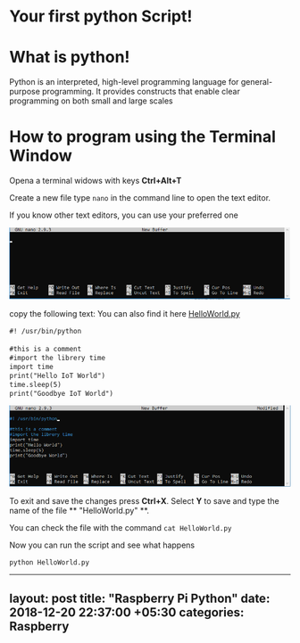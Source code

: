 # Your first python Script!

# What is python!

Python is an interpreted, high-level programming language for general-purpose programming.
It provides constructs that enable clear programming on both small and large scales

# How to program using the Terminal Window

Opena a terminal widows with keys **Ctrl+Alt+T**

Create a new file
type `nano` in the command line to open the text editor.

If you know other text editors, you can use your preferred one

![pick](pictures/miscellaneous/python_nano.png)

copy the following text:
You can also find it here [HelloWorld.py](../scripts/HelloWorld.py)
```
#! /usr/bin/python

#this is a comment
#import the librery time
import time
print("Hello IoT World")
time.sleep(5)
print("Goodbye IoT World")
```
![pick](pictures/miscellaneous/python_nano_sript.png)

To exit and save the changes press **Ctrl+X**. Select **Y** to save and type the name of the file ** "HelloWorld.py" **.

You can check the file with the command `cat HelloWorld.py`

Now you can run the script and see what happens
```
python HelloWorld.py
```

---
layout: post
title: "Raspberry Pi Python"
date: 2018-12-20 22:37:00 +05:30
categories: Raspberry
---

